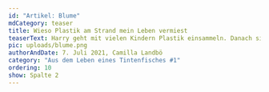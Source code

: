 ```yaml
---
id: "Artikel: Blume"
mdCategory: teaser
title: Wieso Plastik am Strand mein Leben vermiest
teaserText: Harry geht mit vielen Kindern Plastik einsammeln. Danach sind die Strände wieder sauber. Es ist eine mühselige Arbeit, mit Sitt. Viele Inseln ziehen nach.
pic: uploads/blume.png
authorAndDate: 7. Juli 2021, Camilla Landbö
category: "Aus dem Leben eines Tintenfisches #1"
ordering: 10
show: Spalte 2
---
```

